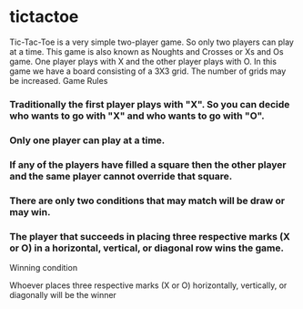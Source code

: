 # tictactoe
Tic-Tac-Toe is a very simple two-player game. So only two players can play at a time. This game is also known as Noughts and Crosses or Xs and Os game. One player plays with X and the other player plays with O. In this game we have a board consisting of a 3X3 grid. The number of grids may be increased.
 Game Rules 
### Traditionally the first player plays with "X". So you can decide who wants to go with "X" and who wants to go with "O".
### Only one player can play at a time.
### If any of the players have filled a square then the other player and the same player cannot override that square.
### There are only two conditions that may match will be draw or may win.
### The player that succeeds in placing three respective marks (X or O) in a horizontal, vertical, or diagonal row wins the game.
Winning condition
 
Whoever places three respective marks (X or O) horizontally, vertically, or diagonally will be the winner

